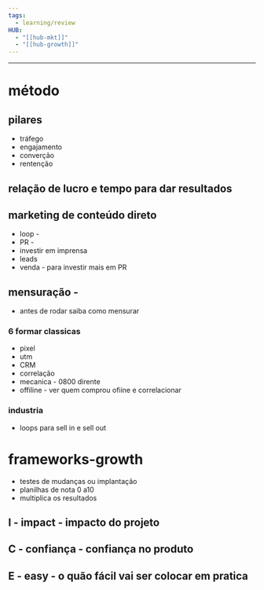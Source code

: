 ```yaml
---
tags:
  - learning/review
HUB:
  - "[[hub-mkt]]"
  - "[[hub-growth]]"
---
```



--------------------------------------------
# método
## pilares
- tráfego
- engajamento
- converção
- rentenção

## relação de lucro e tempo para dar resultados

## marketing de conteúdo direto

- loop -
- PR - 
- investir em imprensa
- leads
- venda - para investir mais em PR

## mensuração -
- antes de rodar saiba como mensurar

### 6 formar classicas
- pixel 
- utm
- CRM
- correlação
- mecanica - 0800 dirente
- offiline - ver quem comprou ofiine e correlacionar


### industria
- loops para sell in e sell out

# frameworks-growth
- testes de mudanças ou implantação 
- planilhas de nota 0 a10
- multiplica os resultados
## I - impact - impacto do projeto
## C - confiança - confiança no produto
## E - easy - o quão fácil vai ser colocar em pratica
